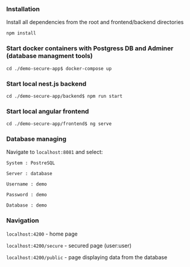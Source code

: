 ### Installation

Install all dependencies from the root and frontend/backend directories

`npm install`

### Start docker containers with Postgress DB and Adminer (database managment tools)
`cd ./demo-secure-app$ docker-compose up`

### Start local nest.js backend
`cd ./demo-secure-app/backend$ npm run start`

### Start local angular frontend
`cd ./demo-secure-app/frontend$ ng serve`

### Database managing
Navigate to `localhost:8081` and select:
```
System : PostreSQL

Server : database

Username : demo

Password : demo

Database : demo
```
### Navigation

`localhost:4200` - home page

`localhost:4200/secure` - secured page (user:user)

`localhost:4200/public` - page displaying data from the database

